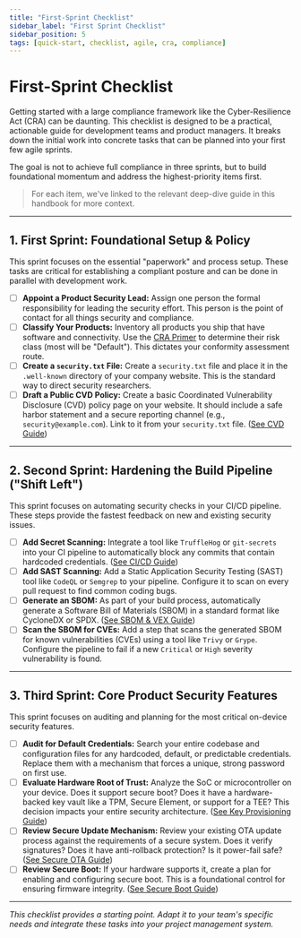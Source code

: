```yaml
---
title: "First-Sprint Checklist"
sidebar_label: "First Sprint Checklist"
sidebar_position: 5
tags: [quick-start, checklist, agile, cra, compliance]
---
```

# First-Sprint Checklist

Getting started with a large compliance framework like the Cyber-Resilience Act (CRA) can be daunting. This checklist is designed to be a practical, actionable guide for development teams and product managers. It breaks down the initial work into concrete tasks that can be planned into your first few agile sprints.

The goal is not to achieve full compliance in three sprints, but to build foundational momentum and address the highest-priority items first.

> For each item, we've linked to the relevant deep-dive guide in this handbook for more context.

---

## 1. First Sprint: Foundational Setup & Policy

This sprint focuses on the essential "paperwork" and process setup. These tasks are critical for establishing a compliant posture and can be done in parallel with development work.

- [ ] **Appoint a Product Security Lead:** Assign one person the formal responsibility for leading the security effort. This person is the point of contact for all things security and compliance.
- [ ] **Classify Your Products:** Inventory all products you ship that have software and connectivity. Use the [CRA Primer](./cra-primer.md) to determine their risk class (most will be "Default"). This dictates your conformity assessment route.
- [ ] **Create a `security.txt` File:** Create a `security.txt` file and place it in the `.well-known` directory of your company website. This is the standard way to direct security researchers.
- [ ] **Draft a Public CVD Policy:** Create a basic Coordinated Vulnerability Disclosure (CVD) policy page on your website. It should include a safe harbor statement and a secure reporting channel (e.g., `security@example.com`). Link to it from your `security.txt` file. ([See CVD Guide](../implementation/operate-phase/vulnerability-disclosure.md))

---

## 2. Second Sprint: Hardening the Build Pipeline ("Shift Left")

This sprint focuses on automating security checks in your CI/CD pipeline. These steps provide the fastest feedback on new and existing security issues.

- [ ] **Add Secret Scanning:** Integrate a tool like `TruffleHog` or `git-secrets` into your CI pipeline to automatically block any commits that contain hardcoded credentials. ([See CI/CD Guide](../implementation/operate-phase/cicd-hardening.md))
- [ ] **Add SAST Scanning:** Add a Static Application Security Testing (SAST) tool like `CodeQL` or `Semgrep` to your pipeline. Configure it to scan on every pull request to find common coding bugs.
- [ ] **Generate an SBOM:** As part of your build process, automatically generate a Software Bill of Materials (SBOM) in a standard format like CycloneDX or SPDX. ([See SBOM & VEX Guide](../implementation/build-phase/sbom-vex.md))
- [ ] **Scan the SBOM for CVEs:** Add a step that scans the generated SBOM for known vulnerabilities (CVEs) using a tool like `Trivy` or `Grype`. Configure the pipeline to fail if a new `Critical` or `High` severity vulnerability is found.

---

## 3. Third Sprint: Core Product Security Features

This sprint focuses on auditing and planning for the most critical on-device security features.

- [ ] **Audit for Default Credentials:** Search your entire codebase and configuration files for any hardcoded, default, or predictable credentials. Replace them with a mechanism that forces a unique, strong password on first use.
- [ ] **Evaluate Hardware Root of Trust:** Analyze the SoC or microcontroller on your device. Does it support secure boot? Does it have a hardware-backed key vault like a TPM, Secure Element, or support for a TEE? This decision impacts your entire security architecture. ([See Key Provisioning Guide](../implementation/build-phase/key-provisioning.md))
- [ ] **Review Secure Update Mechanism:** Review your existing OTA update process against the requirements of a secure system. Does it verify signatures? Does it have anti-rollback protection? Is it power-fail safe? ([See Secure OTA Guide](../implementation/build-phase/ota-updates.md))
- [ ] **Review Secure Boot:** If your hardware supports it, create a plan for enabling and configuring secure boot. This is a foundational control for ensuring firmware integrity. ([See Secure Boot Guide](../implementation/build-phase/secure-boot.md))

---

*This checklist provides a starting point. Adapt it to your team's specific needs and integrate these tasks into your project management system.* 

<!-- Citations -->